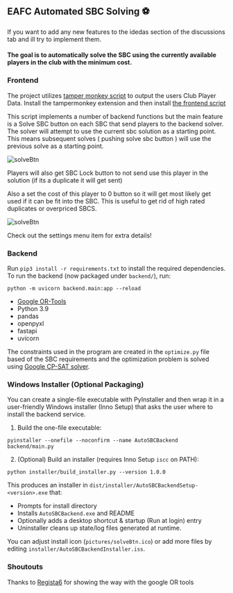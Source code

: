 ## EAFC Automated SBC Solving ⚽
If you want to add any new features to the idedas section of the discussions tab and ill try to implement them.
#### The goal is to automatically solve the SBC using the currently available players in the club with the minimum cost.

### Frontend
The project utilizes [tamper monkey script](https://www.tampermonkey.net/) to output the users Club Player Data.
Install the tampermonkey extension and then install [the frontend script](https://github.com/titiroMonkey/Auto-SBC/blob/main/tampermonkey-ai-sbc.user.js)

This script implements a number of backend functions but the main feature is a Solve SBC button on each SBC that send players to the backend solver. The solver will attempt to use the current sbc solution as a starting point. This means subsequent solves ( pushing solve sbc button ) will use the previous solve as a starting point.

![solveBtn](https://github.com/titiroMonkey/Auto-SBC/blob/main/pictures/solveBtn.jpg?raw=true)

Players will also get SBC Lock button to not send use this player in the solution (if its a duplicate it will get sent)

Also a set the cost of this player to 0 button so it will get most likely get used if it can be fit into the SBC.
This is useful to get rid of high rated duplicates or overpriced SBCS.

![solveBtn](https://github.com/titiroMonkey/Auto-SBC/blob/main/pictures/Player.jpg?raw=true)

Check out the settings menu item for extra details!

### Backend

Run `pip3 install -r requirements.txt` to install the required dependencies.
To run the backend (now packaged under `backend/`), run:

```
python -m uvicorn backend.main:app --reload
```
- [Google OR-Tools](https://github.com/google/or-tools)
- Python 3.9
- pandas
- openpyxl
- fastapi
- uvicorn

The constraints used in the program are created in the `optimize.py` file based of the SBC requirements and the optimization problem is solved using [Google CP-SAT solver](https://developers.google.com/optimization/cp/cp_solver).

### Windows Installer (Optional Packaging)

You can create a single-file executable with PyInstaller and then wrap it in a user-friendly Windows installer (Inno Setup) that asks the user where to install the backend service.

1. Build the one-file executable:
```
pyinstaller --onefile --noconfirm --name AutoSBCBackend backend/main.py
```
2. (Optional) Build an installer (requires Inno Setup `iscc` on PATH):
```
python installer/build_installer.py --version 1.0.0
```
This produces an installer in `dist/installer/AutoSBCBackendSetup-<version>.exe` that:
 - Prompts for install directory
 - Installs `AutoSBCBackend.exe` and README
 - Optionally adds a desktop shortcut & startup (Run at login) entry
 - Uninstaller cleans up state/log files generated at runtime.

You can adjust install icon (`pictures/solveBtn.ico`) or add more files by editing `installer/AutoSBCBackendInstaller.iss`.

### Shoutouts
Thanks to [Regista6](https://github.com/Regista6) for showing the way with the google OR tools
